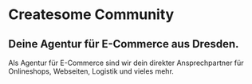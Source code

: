# Createsome Community
## Deine Agentur für E-Commerce aus Dresden.
Als Agentur für E-Commerce sind wir dein direkter Ansprechpartner für Onlineshops, Webseiten, Logistik und vieles mehr.
